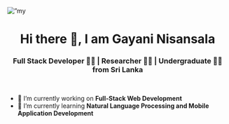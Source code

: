 <p align=”center”>
<img src="https://user-images.githubusercontent.com/64891982/147332066-9dbee0e1-ce60-4720-8c45-98c4fe34c920.png" alt=”my banner”>
</p>
<h1 align="center">
    Hi there 👋, I am Gayani Nisansala
</h1>
<h3 align="center">
    Full Stack Developer 👩‍💻 | Researcher 👩‍🔬 | Undergraduate 👩‍🎓 from Sri Lanka
</h3>
<br>
<ul>
<li>🔭 I’m currently working on <b>Full-Stack Web Development</b></li>
<li>🌱 I’m currently learning <b>Natural Language Processing and Mobile Application Development</b></li>
</ul>

